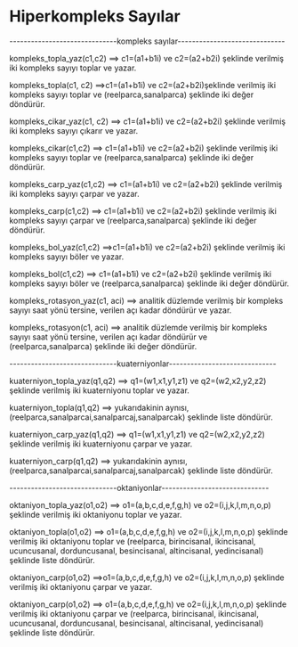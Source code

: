 # Hiperkompleks Sayılar
------------------------------kompleks sayılar------------------------------

kompleks_topla_yaz(c1,c2) ==> c1=(a1+b1i) ve  c2=(a2+b2i) şeklinde verilmiş iki kompleks sayıyı toplar ve yazar.

kompleks_topla(c1, c2) ==>c1=(a1+b1i) ve  c2=(a2+b2i)şeklinde verilmiş iki kompleks sayıyı toplar ve (reelparca,sanalparca) şeklinde iki değer döndürür.

kompleks_cikar_yaz(c1, c2) ==> c1=(a1+b1i) ve  c2=(a2+b2i) şeklinde verilmiş iki kompleks sayıyı çıkarır ve yazar.

kompleks_cikar(c1,c2) ==> c1=(a1+b1i) ve  c2=(a2+b2i) şeklinde verilmiş iki kompleks sayıyı toplar ve (reelparca,sanalparca) şeklinde iki değer döndürür.

kompleks_carp_yaz(c1,c2) ==> c1=(a1+b1i) ve  c2=(a2+b2i) şeklinde verilmiş iki kompleks sayıyı çarpar ve yazar.

kompleks_carp(c1,c2) ==> c1=(a1+b1i) ve  c2=(a2+b2i) şeklinde verilmiş iki kompleks sayıyı çarpar ve (reelparca,sanalparca) şeklinde iki değer döndürür.

kompleks_bol_yaz(c1,c2) ==>c1=(a1+b1i) ve  c2=(a2+b2i) şeklinde verilmiş iki kompleks sayıyı böler ve yazar.

kompleks_bol(c1,c2) ==> c1=(a1+b1i) ve  c2=(a2+b2i) şeklinde verilmiş iki kompleks sayıyı böler ve (reelparca,sanalparca) şeklinde iki değer döndürür.

kompleks_rotasyon_yaz(c1, aci) ==> analitik düzlemde verilmiş bir kompleks sayıyı saat yönü tersine, verilen açı kadar döndürür ve yazar.

kompleks_rotasyon(c1, aci) ==> analitik düzlemde verilmiş bir kompleks sayıyı saat yönü tersine, verilen açı kadar döndürür ve (reelparca,sanalparca) şeklinde iki değer döndürür.

------------------------------kuaterniyonlar------------------------------

kuaterniyon_topla_yaz(q1,q2) ==> q1=(w1,x1,y1,z1) ve q2=(w2,x2,y2,z2) şeklinde verilmiş iki kuaterniyonu toplar ve yazar.

kuaterniyon_topla(q1,q2) ==> yukarıdakinin aynısı, (reelparca,sanalparcai,sanalparcaj,sanalparcak) şeklinde liste döndürür.

kuaterniyon_carp_yaz(q1,q2) ==> q1=(w1,x1,y1,z1) ve q2=(w2,x2,y2,z2) şeklinde verilmiş iki kuaterniyonu çarpar ve yazar.

kuaterniyon_carp(q1,q2) ==> yukarıdakinin aynısı, (reelparca,sanalparcai,sanalparcaj,sanalparcak) şeklinde liste döndürür.

------------------------------oktaniyonlar------------------------------

oktaniyon_topla_yaz(o1,o2) ==> o1=(a,b,c,d,e,f,g,h) ve o2=(i,j,k,l,m,n,o,p) şeklinde verilmiş iki oktaniyonu toplar ve yazar.

oktaniyon_topla(o1,o2) ==> o1=(a,b,c,d,e,f,g,h) ve o2=(i,j,k,l,m,n,o,p) şeklinde verilmiş iki oktaniyonu toplar ve
(reelparca, birincisanal, ikincisanal, ucuncusanal, dorduncusanal, besincisanal, altincisanal, yedincisanal) şeklinde liste döndürür.

oktaniyon_carp(o1,o2) ==>o1=(a,b,c,d,e,f,g,h) ve o2=(i,j,k,l,m,n,o,p)  şeklinde verilmiş iki oktaniyonu çarpar ve yazar.

oktaniyon_carp(o1,o2) ==> o1=(a,b,c,d,e,f,g,h) ve o2=(i,j,k,l,m,n,o,p) şeklinde verilmiş iki oktaniyonu çarpar ve
(reelparca, birincisanal, ikincisanal, ucuncusanal, dorduncusanal, besincisanal, altincisanal, yedincisanal) şeklinde liste döndürür.



